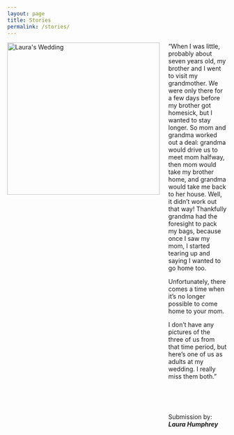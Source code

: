 ```yaml
---
layout: page
title: Stories
permalink: /stories/
---
```


<div style="display: flex; align-items: flex-start; gap: 20px; margin-bottom: 80px;">
  <img src="{{ site.baseurl }}/assets/images/karenGrandmaLauraWedding.png"
       alt="Laura's Wedding"
       width="350"
       style="flex-shrink: 0;">

  <div>
  “When I was little, probably about seven years old, my brother and I went to visit my grandmother. We were only there for a few days before my brother got homesick, but I wanted to stay longer. So mom and grandma worked out a deal: grandma would drive us to meet mom halfway, then mom would take my brother home, and grandma would take me back to her house. Well, it didn’t work out that way! Thankfully grandma had the foresight to pack my bags, because once I saw my mom, I started tearing up and saying I wanted to go home too.

Unfortunately, there comes a time when it’s no longer possible to come home to your mom.


I don’t have any pictures of the three of us from that time period, but here’s one of us as adults at my wedding. I really miss them both.”


&nbsp;
<p></p>
&nbsp;

Submission by: <b><i>Laura Humphrey</i></b>
  </div>
</div>


